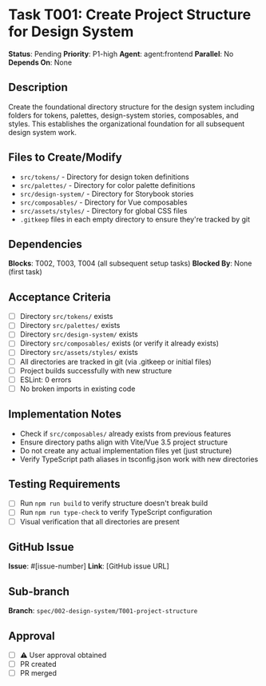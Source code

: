 # Task T001: Create Project Structure for Design System

**Status**: Pending
**Priority**: P1-high
**Agent**: agent:frontend
**Parallel**: No
**Depends On**: None

## Description

Create the foundational directory structure for the design system including folders for tokens, palettes, design-system stories, composables, and styles. This establishes the organizational foundation for all subsequent design system work.

## Files to Create/Modify

- `src/tokens/` - Directory for design token definitions
- `src/palettes/` - Directory for color palette definitions
- `src/design-system/` - Directory for Storybook stories
- `src/composables/` - Directory for Vue composables
- `src/assets/styles/` - Directory for global CSS files
- `.gitkeep` files in each empty directory to ensure they're tracked by git

## Dependencies

**Blocks**: T002, T003, T004 (all subsequent setup tasks)
**Blocked By**: None (first task)

## Acceptance Criteria

- [ ] Directory `src/tokens/` exists
- [ ] Directory `src/palettes/` exists
- [ ] Directory `src/design-system/` exists
- [ ] Directory `src/composables/` exists (or verify it already exists)
- [ ] Directory `src/assets/styles/` exists
- [ ] All directories are tracked in git (via .gitkeep or initial files)
- [ ] Project builds successfully with new structure
- [ ] ESLint: 0 errors
- [ ] No broken imports in existing code

## Implementation Notes

- Check if `src/composables/` already exists from previous features
- Ensure directory paths align with Vite/Vue 3.5 project structure
- Do not create any actual implementation files yet (just structure)
- Verify TypeScript path aliases in tsconfig.json work with new directories

## Testing Requirements

- [ ] Run `npm run build` to verify structure doesn't break build
- [ ] Run `npm run type-check` to verify TypeScript configuration
- [ ] Visual verification that all directories are present

## GitHub Issue

**Issue**: #[issue-number]
**Link**: [GitHub issue URL]

## Sub-branch

**Branch**: `spec/002-design-system/T001-project-structure`

## Approval

- [ ] ⚠️ User approval obtained
- [ ] PR created
- [ ] PR merged
